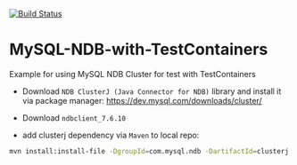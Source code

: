 [![Build Status](https://travis-ci.com/eaxdev/MySQL-NDB-with-TestContainers.svg?branch=master)](https://travis-ci.com/eaxdev/MySQL-NDB-with-TestContainers)

# MySQL-NDB-with-TestContainers
Example for using MySQL NDB Cluster for test with TestContainers

* Download `NDB ClusterJ (Java Connector for NDB)` library and install 
it via package manager: https://dev.mysql.com/downloads/cluster/

* Download `ndbclient_7.6.10`

* add clusterj dependency via `Maven` to local repo: 
```bash
mvn install:install-file -DgroupId=com.mysql.ndb -DartifactId=clusterj -Dversion=7.6.9 -Dpackaging=jar -Dfile=clusterj-7.6.9.jar -DgeneratePom=true
```
